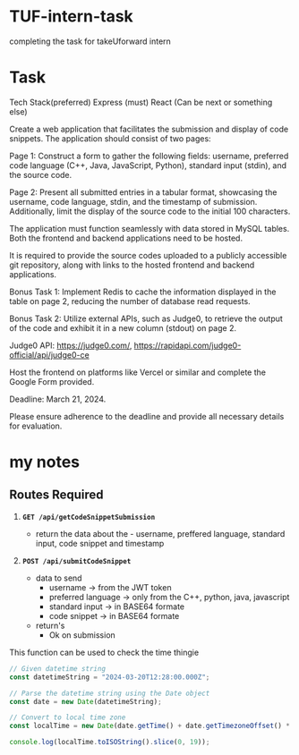 # TUF-intern-task
completing the task for takeUforward intern

# Task

Tech Stack(preferred) 
Express (must) 
React (Can be next or something else) 

Create a web application that facilitates the submission and display of code snippets. The application should consist of two pages:

Page 1: Construct a form to gather the following fields: username, preferred code language (C++, Java, JavaScript, Python), standard input (stdin), and the source code.

Page 2: Present all submitted entries in a tabular format, showcasing the username, code language, stdin, and the timestamp of submission. Additionally, limit the display of the source code to the initial 100 characters.

The application must function seamlessly with data stored in MySQL tables. Both the frontend and backend applications need to be hosted.

It is required to provide the source codes uploaded to a publicly accessible git repository, along with links to the hosted frontend and backend applications.

Bonus Task 1: Implement Redis to cache the information displayed in the table on page 2, reducing the number of database read requests.

Bonus Task 2: Utilize external APIs, such as Judge0, to retrieve the output of the code and exhibit it in a new column (stdout) on page 2.


Judge0 API: https://judge0.com/, https://rapidapi.com/judge0-official/api/judge0-ce

Host the frontend on platforms like Vercel or similar and complete the Google Form provided.

Deadline: March 21, 2024.

Please ensure adherence to the deadline and provide all necessary details for evaluation.

# my notes

## Routes Required

1. **`GET /api/getCodeSnippetSubmission`**
    - return the data about the - username, preffered language, standard input, code snippet and timestamp

2. **`POST /api/submitCodeSnippet`**
    - data to send
        - username -> from the JWT token
        - preferred language -> only from the C++, python, java, javascript
        - standard input -> in BASE64 formate
        - code snippet -> in BASE64 formate
    - return's 
        - Ok on submission



This function can be used to check the time thingie
```javascript
// Given datetime string
const datetimeString = "2024-03-20T12:28:00.000Z";

// Parse the datetime string using the Date object
const date = new Date(datetimeString);

// Convert to local time zone
const localTime = new Date(date.getTime() + date.getTimezoneOffset() * 60000);

console.log(localTime.toISOString().slice(0, 19));
```
